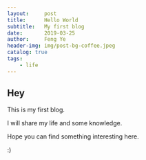 ```yaml
---
layout:     post
title:      Hello World
subtitle:   My first blog
date:       2019-03-25
author:     Feng Ye
header-img: img/post-bg-coffee.jpeg
catalog: true
tags:
    - life
---
```


## Hey
This is my first blog.

I will share my life and some knowledge.

Hope you can find something interesting here.

:)









 


